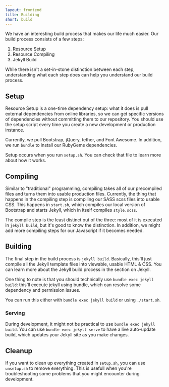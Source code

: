 ```yaml
---
layout: frontend
title: Building
short: build
---
```


We have an interesting build process that makes our life much easier. Our build process consists of a few steps:

1. Resource Setup
2. Resource Compiling
3. Jekyll Build

While there isn't a set-in-stone distinction between each step, understanding what each step does can help you understand our build process.

## Setup

Resource Setup is a one-time dependency setup: what it does is pull external dependencies from online libraries, so we can get specific versions of dependencies without committing them to our repository. You should use the setup script every time you create a new development or production instance.

Currently, we pull Bootstrap, jQuery, tether, and Font Awesome. In addition, we run `bundle` to install our RubyGems dependencies.

Setup occurs when you run `setup.sh`. You can check that file to learn more about how it works.

## Compiling

Similar to "traditional" programming, compiling takes all of our precompiled files and turns them into usable production files. Currently, the thing that happens in the compiling step is compiling our SASS scss files into usable CSS. This happens in `start.sh`, which compiles our local version of Bootstrap and starts Jekyll, which in itself compiles `style.scss`.

The compile step is the least distinct out of the three: most of it is executed in `jekyll build`, but it's good to know the distinction. In addition, we might add more compiling steps for our Javascript if it becomes needed.

## Building

The final step in the build process is `jekyll build`. Basically, this'll just compile all the Jekyll template files into viewable, usable HTML & CSS. You can learn more about the Jekyll build process in the section on Jekyll.

One thing to note is that you should technically use `bundle exec jekyll build`: this'll execute jekyll using bundle, which can resolve some dependency and permission issues.

You can run this either with `bundle exec jekyll build` or using `./start.sh`.

### Serving

During development, it might not be practical to use `bundle exec jekyll build`. You can use `bundle exec jekyll serve` to have a live auto-update build, which updates your Jekyll site as you make changes.

## Cleanup

If you want to clean up everything created in `setup.sh`, you can use `unsetup.sh` to remove everything. This is usefull when you're troubleshooting some problems that you might encounter during development.

